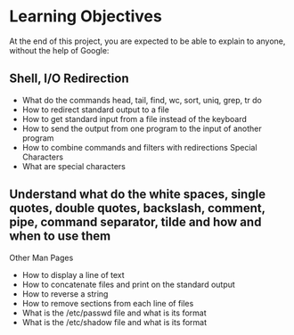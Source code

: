 # Learning Objectives
At the end of this project, you are expected to be able to explain to anyone, without the help of Google:

## Shell, I/O Redirection
* What do the commands head, tail, find, wc, sort, uniq, grep, tr do
* How to redirect standard output to a file
* How to get standard input from a file instead of the keyboard
* How to send the output from one program to the input of another program
* How to combine commands and filters with redirections
Special Characters
* What are special characters
## Understand what do the white spaces, single quotes, double quotes, backslash, comment, pipe, command separator, tilde and how and when to use them
Other Man Pages
* How to display a line of text
* How to concatenate files and print on the standard output
* How to reverse a string
* How to remove sections from each line of files
* What is the /etc/passwd file and what is its format
* What is the /etc/shadow file and what is its format
